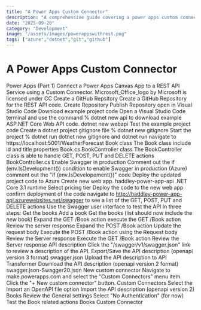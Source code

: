 ```yaml
---
title: "A Power Apps Custom Connector"
description: "A comprehensive guide covering a power apps custom connector"
date: "2025-09-20"
category: "Development"
image: "/assets/images/powerappswithrest.png"
tags: ["azure","dotnet","git","github"]
---
```


# A Power Apps Custom Connector

Power Apps (Part 1) Connect a Power Apps Canvas App to a REST API Service using a Custom Connector. Microsoft_Office_logo by Microsoft is licensed under CC Create a GitHub Repsitory Create a GitHub Repository for the REST API code. Create Repository Publish Repository open in Visual Studio Code Download example project code Open a Visual Studio Code terminal and use the command % dotnet new api to download example ASP.NET Core Web API code. dotnet new webapi Test the example project code Create a dotnet project gitignore file % dotnet new gitignore Start the project % dotnet run dotnet new gitignore and dotnet run navigate to https://localhost:5001/WeatherForecast Book class The Book class include id and title properties Book.cs BookController class The BookController class is able to handle GET, POST, PUT and DELETE actions BookController.cs Enable Swagger in production Comment out the if (env.IsDevelopment()) condition to enable Swagger in production (Azure) comment out the "if (env.IsDevelopement())" code Deploy the updated project code to Azure Create new web app. haddley-power-app-api .NET Core 3.1 runtime Select pricing tier Deploy the code to the new web app confirm deployment of the code navigate to http://haddley-power-app-api.azurewebsites.net/swagger to see a list of the GET, POST, PUT and DELETE actions Use the Swagger user interface to test the API In three steps: Get the books Add a book Get the books (list should now include the *new* book) Expand the GET /Book action execute the GET /Book action Review the server response Expand the POST /Book action Update the request body Execute the POST /Book action using the Request body Review the Server response Execute the GET /Book action Review the Server response API description Click the "/swagger/v1/swagger.json" link to review a description of the API. Export/Save the API description (openapi version 3 format) swagger.json Upload the API description to API Transformer Download the API description (openapi version 2 format) swagger.json-Swagger20.json New custom connector Navigate to make.powerapps.com and select the "Custom Connectors" menu item. Click the "+ New custom connector" button. Custom Connectors Select the Import an OpenAPI file option Import the API description (openapi version 2) Books Review the General settings Select "No Authentication" (for now) Test the Book related actions Books Custom Connector
